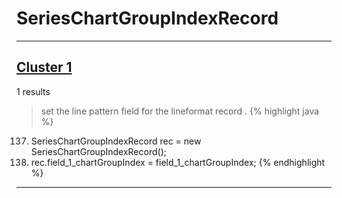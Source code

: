 # SeriesChartGroupIndexRecord

***

## [Cluster 1](./1)
1 results
> set the line pattern field for the lineformat record . 
{% highlight java %}
137. SeriesChartGroupIndexRecord rec = new SeriesChartGroupIndexRecord();
139. rec.field_1_chartGroupIndex = field_1_chartGroupIndex;
{% endhighlight %}

***

